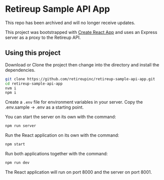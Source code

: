 # Retireup Sample API App

This repo has been archived and will no longer receive updates.

This project was bootstrapped with [Create React App](https://github.com/facebookincubator/create-react-app) and uses an Express server as a proxy to the Retireup API.

## Using this project

Download or Clone the project then change into the directory and install the dependencies.

```bash
git clone https://github.com/retireupinc/retireup-sample-api-app.git
cd retireup-sample-api-app
nvm i
npm i
```

Create a `.env` file for environment variables in your server.
Copy the .env.sample -> .env as a starting point.

You can start the server on its own with the command:

```bash
npm run server
```

Run the React application on its own with the command:

```bash
npm start
```

Run both applications together with the command:

```bash
npm run dev
```

The React application will run on port 8000 and the server on port 8001.
